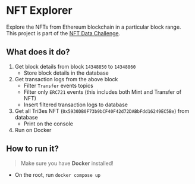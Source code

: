 # NFT Explorer

Explore the NFTs from Ethereum blockchain in a particular block range.  
This project is part of the [NFT Data Challenge](https://github.com/suparilabs/nft-data-challenge).

## What does it do?

1. Get block details from block `14348850` to `14348860`
   - Store block details in the database
2. Get transaction logs from the above block
   - Filter `Transfer` events topics
   - Filter only `ERC721` events (this includes both Mint and Transfer of NFT)
   - Insert filtered transaction logs to database
3. Get all Tri3es NFT (`0x5930DB0F73b9bCF40F42d72DABbFdd16249EC5Be`) from database
   - Print on the console
4. Run on Docker

## How to run it?

> Make sure you have **Docker** installed!

- On the root, run `docker compose up`
